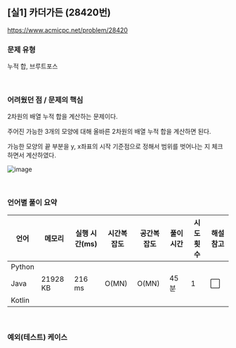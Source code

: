## [실1] 카더가든 (28420번)

https://www.acmicpc.net/problem/28420

### 문제 유형

누적 합, 브루트포스

<br>

### 어려웠던 점 / 문제의 핵심

2차원의 배열 누적 합을 계산하는 문제이다.

주어진 가능한 3개의 모양에 대해 올바른 2차원의 배열 누적 합을 계산하면 된다.

가능한 모양의 끝 부분을 y, x좌표의 시작 기준점으로 정해서 범위를 벗어나는 지 체크하면서 계산하였다.

![image](https://github.com/user-attachments/assets/54449859-39a1-459f-a81e-20e2c8466d02)

<br>

### 언어별 풀이 요약

| 언어   | 메모리   | 실행 시간(ms) | 시간복잡도 | 공간복잡도 | 풀이 시간 | 시도 횟수 | 해설 참고            |
| ------ | -------- | ------------- | ---------- | ---------- | --------- | --------- | -------------------- |
| Python |          |               |            |            |           |           |                      |
| Java   | 21928 KB | 216 ms        | O(MN)      | O(MN)      | 45분      | 1         | :white_large_square: |
| Kotlin |          |               |            |            |           |           |                      |

<br>

### 예외(테스트) 케이스

```
```

